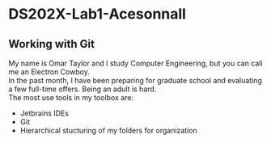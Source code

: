 # DS202X-Lab1-Acesonnall
## Working with Git
My name is Omar Taylor and I study Computer Engineering, but you can call me an Electron Cowboy.
<br />
In the past month, I have been preparing for graduate school and evaluating a few full-time offers. Being an adult is hard.
<br />
The most use tools in my toolbox are:
- Jetbrains IDEs
- Git
- Hierarchical stucturing of my folders for organization
